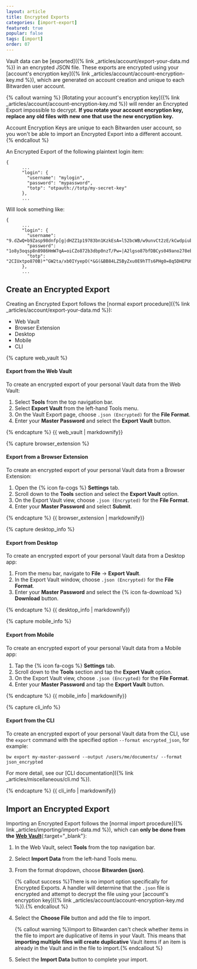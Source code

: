 ```yaml
---
layout: article
title: Encrypted Exports
categories: [import-export]
featured: true
popular: false
tags: [import]
order: 07
---
```


Vault data can be [exported]({% link _articles/account/export-your-data.md %}) in an encrypted JSON file. These exports are encrypted using your [account's encryption key]({% link _articles/account/account-encryption-key.md %}), which are generated on account creation and unique to each Bitwarden user account.

{% callout warning %}
[Rotating your account's encryption key]({% link _articles/account/account-encryption-key.md %}) will render an Encrypted Export impossible to decrypt. **If you rotate your account encryption key, replace any old files with new one that use the new encryption key.**

Account Encryption Keys are unique to each Bitwarden user account, so you won't be able to import an Encrypted Export into a different account.
{% endcallout %}

An Encrypted Export of the following plaintext login item:
```
{
      ...
      "login": {
        "username": "mylogin",
        "password": "mypassword",
        "totp": "otpauth://totp/my-secret-key"
      },
      ...
```

Will look something like:
```
{
      ...
      "login": {
        "username": "9.dZwQ+b9Zasp98dnfp[g|dHZZ1p19783bn1KzkEsA=l52bcWB/w9unvCt2zE/kCwdpiubAOf104os}",
        "password": "1o8y3oqsp8n8986HmW7qA=oiCZo872b3dbp0nzT/Pw=|A2lgso87bfDBCys049ano278ebdmTe4:",
        "totp": "2CIUxtpo870B)*^GW2ta/xb0IYyepO(*&G(&BB84LZ5ByZxu0E9hTTs6PHg0=8q5DHEPU&bp9&*bns3EYgETXpiu9898sxO78l"
      },
      ...
```

## Create an Encrypted Export

Creating an Encrypted Export follows the [normal export procedure]({% link _articles/account/export-your-data.md %}):

<ul class="nav nav-tabs" id="myTab" role="tablist">
  <li class="nav-item" role="presentation">
    <a class="nav-link active" id="wvtab" data-target="#webvault" role="tab" aria-controls="webvault" aria-selected="true">Web Vault</a>
  </li>
  <li class="nav-item" role="presentation">
    <a class="nav-link" id="betab" data-target="#browserextension" role="tab" aria-controls="browserextension" aria-selected="false">Browser Extension</a>
  </li>
  <li class="nav-item" role="presentation">
    <a class="nav-link" id="desktab" data-target="#desktop" role="tab" aria-controls="desktop" aria-selected="false">Desktop</a>
  </li>
  <li class="nav-item" role="presentation">
    <a class="nav-link" id="mobtab" data-target="#mobile" role="tab" aria-controls="mobile" aria-selected="false">Mobile</a>
  </li>
  <li class="nav-item" role="presentation">
    <a class="nav-link" id="clitab" data-target="#cli" role="tab" aria-controls="cli" aria-selected="false">CLI</a>
  </li>
</ul>
<div class="tab-content" id="clientsContent">
  <div class="tab-pane show active" id="webvault" role="tabpanel" aria-labelledby="wvtab">
{% capture web_vault %}

#### Export from the Web Vault

To create an encrypted export of your personal Vault data from the Web Vault:

1. Select **Tools** from the top navigation bar.
2. Select **Export Vault** from the left-hand Tools menu.
3. On the Vault Export page, choose `.json (Encrypted)` for the **File Format**.
4. Enter your **Master Password** and select the **Export Vault** button.

{% endcapture %}
{{ web_vault | markdownify}}
  </div>
  <div class="tab-pane" id="browserextension" role="tabpanel" aria-labelledby="betab">
{% capture browser_extension %}

#### Export from a Browser Extension

To create an encrypted export of your personal Vault data from a Browser Extension:

1. Open the {% icon fa-cogs %} **Settings** tab.
2. Scroll down to the **Tools** section and select the **Export Vault** option.
3. On the Export Vault view, choose `.json (Encrypted)` for the **File Format**.
4. Enter your **Master Password** and select **Submit**.

{% endcapture %}
{{ browser_extension | markdownify}}
  </div>
  <div class="tab-pane" id="desktop" role="tabpanel" aria-labelledby="desktab">
{% capture desktop_info %}

#### Export from Desktop

To create an encrypted export of your personal Vault data from a Desktop app:

1. From the menu bar, navigate to **File** &rarr; **Export Vault**.
2. In the Export Vault window, choose `.json (Encrypted)` for the **File Format**.
3. Enter your **Master Password** and select the {% icon fa-download %} **Download** button.

{% endcapture %}
{{ desktop_info | markdownify}}
  </div>
  <div class="tab-pane" id="mobile" role="tabpanel" aria-labelledby="mobtab">
{% capture mobile_info %}

#### Export from Mobile

To create an encrypted export of your personal Vault data from a Mobile app:

1. Tap the {% icon fa-cogs %} **Settings** tab.
2. Scroll down to the **Tools** section and tap the **Export Vault** option.
3. On the Export Vault view, choose `.json (Encrypted)` for the **File Format**.
4. Enter your **Master Password** and tap the **Export Vault** button.

{% endcapture %}
{{ mobile_info | markdownify}}
  </div>
  <div class="tab-pane" id="cli" role="tabpanel" aria-labelledby="cliab">
{% capture cli_info %}

#### Export from the CLI

To create an encrypted export of your personal Vault data from the CLI, use the `export` command with the specified option `--format encrypted_json`, for example:

```
bw export my-master-password --output /users/me/documents/ --format json_encrypted
```

For more detail, see our [CLI documentation]({% link _articles/miscellaneous/cli.md %}).

{% endcapture %}
{{ cli_info | markdownify}}
  </div>
</div>

## Import an Encrypted Export

Importing an Encrypted Export follows the [normal import procedure]({% link _articles/importing/import-data.md %}), which can **only be done from the** [**Web Vault**](https://vault.bitwarden.com){:target="\_blank"}:

1. In the Web Vault, select **Tools** from the top navigation bar.
2. Select **Import Data** from the left-hand Tools menu.
3. From the format dropdown, choose  **Bitwarden (json)**.

   {% callout success %}There is no import option specifically for Encrypted Exports. A handler will determine that the `.json` file is encrypted and attempt to decrypt the file using your [account's encryption key]({% link _articles/account/account-encryption-key.md %}).{% endcallout %}
5. Select the **Choose File** button and add the file to import.

   {% callout warning %}Import to Bitwarden can't check whether items in the file to import are duplicative of items in your Vault. This means that **importing multiple files will create duplicative** Vault items if an item is already in the Vault and in the file to import.{% endcallout %}
6. Select the **Import Data** button to complete your import.
